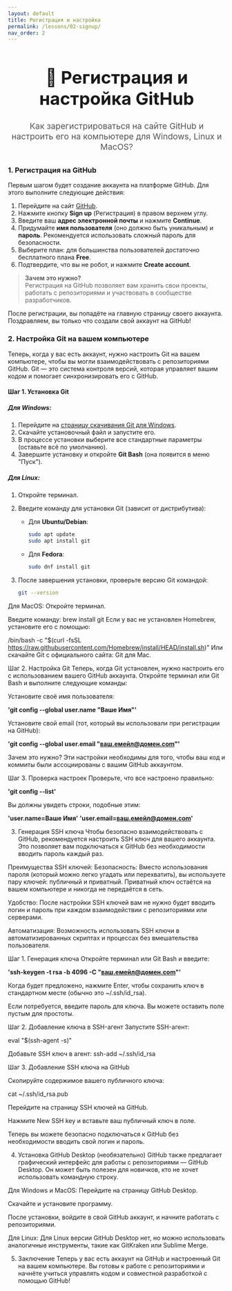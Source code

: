 ```yaml
---
layout: default
title: Регистрация и настройка
permalink: /lessons/02-signup/
nav_order: 2
---
```


<div style="text-align:center; margin: 2rem 0;">
  <h1 style="font-size:2.5rem;">📝 Регистрация и настройка GitHub</h1>
  <p style="font-size:1.2rem; color:#555;">Как зарегистрироваться на сайте GitHub и настроить его на компьютере для Windows, Linux и MacOS?</p>
</div>

### 1. Регистрация на GitHub

Первым шагом будет создание аккаунта на платформе GitHub. Для этого выполните следующие действия:

1. Перейдите на сайт [GitHub](https://github.com).
2. Нажмите кнопку **Sign up** (Регистрация) в правом верхнем углу.
3. Введите ваш **адрес электронной почты** и нажмите **Continue**.
4. Придумайте **имя пользователя** (оно должно быть уникальным) и **пароль**. Рекомендуется использовать сложный пароль для безопасности.
5. Выберите план: для большинства пользователей достаточно бесплатного плана **Free**.
6. Подтвердите, что вы не робот, и нажмите **Create account**.

> **Зачем это нужно?**  
> Регистрация на GitHub позволяет вам хранить свои проекты, работать с репозиториями и участвовать в сообществе разработчиков.

После регистрации, вы попадёте на главную страницу своего аккаунта. Поздравляем, вы только что создали свой аккаунт на GitHub!

### 2. Настройка Git на вашем компьютере

Теперь, когда у вас есть аккаунт, нужно настроить Git на вашем компьютере, чтобы вы могли взаимодействовать с репозиториями GitHub. Git — это система контроля версий, которая управляет вашим кодом и помогает синхронизировать его с GitHub.

#### Шаг 1. Установка Git

##### Для **Windows**:

1. Перейдите на [страницу скачивания Git для Windows](https://git-scm.com/download/win).
2. Скачайте установочный файл и запустите его.
3. В процессе установки выберите все стандартные параметры (оставьте всё по умолчанию).
4. Завершите установку и откройте **Git Bash** (она появится в меню "Пуск").

##### Для **Linux**:

1. Откройте терминал.
2. Введите команду для установки Git (зависит от дистрибутива):
    - Для **Ubuntu/Debian**:
      ```bash
      sudo apt update
      sudo apt install git
      ```
    - Для **Fedora**:
      ```bash
      sudo dnf install git
      ```

3. После завершения установки, проверьте версию Git командой:
   ```bash
   git --version

Для MacOS:
Откройте терминал.

Введите команду:
brew install git
Если у вас не установлен Homebrew, установите его с помощью:

/bin/bash -c "$(curl -fsSL https://raw.githubusercontent.com/Homebrew/install/HEAD/install.sh)"
Или скачайте Git с официального сайта: Git для Mac.

Шаг 2. Настройка Git
Теперь, когда Git установлен, нужно настроить его с использованием вашего GitHub аккаунта. Откройте терминал или Git Bash и выполните следующие команды:

Установите своё имя пользователя:

**'git config --global user.name "Ваше Имя"'**

Установите свой email (тот, который вы использовали при регистрации на GitHub):

**'git config --global user.email "ваш.емейл@домен.com"'**

Зачем это нужно?
Эти настройки необходимы для того, чтобы ваш код и коммиты были ассоциированы с вашим GitHub аккаунтом.

Шаг 3. Проверка настроек
Проверьте, что все настроено правильно:

**'git config --list'**

Вы должны увидеть строки, подобные этим:

**'user.name=Ваше Имя'**
**'user.email=ваш.емейл@домен.com'**

3. Генерация SSH ключа
Чтобы безопасно взаимодействовать с GitHub, рекомендуется настроить SSH ключ для вашего аккаунта. 
Это позволяет вам подключаться к GitHub без необходимости вводить пароль каждый раз.

Преимущества SSH ключей:
Безопасность: Вместо использования пароля (который можно легко угадать или перехватить), вы используете пару ключей: публичный и приватный. Приватный ключ остаётся на вашем компьютере и никогда не передаётся в сеть.

Удобство: После настройки SSH ключей вам не нужно будет вводить логин и пароль при каждом взаимодействии с репозиториями или серверами.

Автоматизация: Возможность использовать SSH ключи в автоматизированных скриптах и процессах без вмешательства пользователя.

Шаг 1. Генерация ключа
Откройте терминал или Git Bash и введите:

**'ssh-keygen -t rsa -b 4096 -C "ваш.емейл@домен.com"'**

Когда будет предложено, нажмите Enter, чтобы сохранить ключ в стандартном месте (обычно это ~/.ssh/id_rsa).

Если потребуется, введите пароль для ключа. Вы можете оставить поле пустым для простоты.

Шаг 2. Добавление ключа в SSH-агент
Запустите SSH-агент:

eval "$(ssh-agent -s)"

Добавьте SSH ключ в агент:
ssh-add ~/.ssh/id_rsa

Шаг 3. Добавление SSH ключа на GitHub

Скопируйте содержимое вашего публичного ключа:

cat ~/.ssh/id_rsa.pub

Перейдите на страницу SSH ключей на GitHub.

Нажмите New SSH key и вставьте ваш публичный ключ в поле.

Теперь вы можете безопасно подключаться к GitHub без необходимости вводить свой логин и пароль.

4. Установка GitHub Desktop (необязательно)
GitHub также предлагает графический интерфейс для работы с репозиториями — GitHub Desktop. Он может быть полезен для новичков, кто не хочет использовать командную строку.

Для Windows и MacOS:
Перейдите на страницу GitHub Desktop.

Скачайте и установите программу.

После установки, войдите в свой GitHub аккаунт, и начните работать с репозиториями.

Для Linux:
Для Linux версии GitHub Desktop нет, но можно использовать аналогичные инструменты, такие как GitKraken или Sublime Merge.

5. Заключение
Теперь у вас есть аккаунт на GitHub и настроенный Git на вашем компьютере. Вы готовы к работе с репозиториями и начнёте учиться управлять кодом и совместной разработкой с помощью GitHub!
